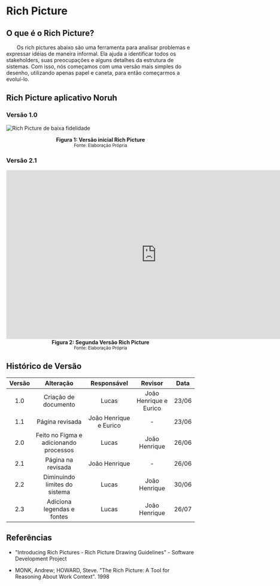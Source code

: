 # Rich Picture

## O que é o Rich Picture?
    
&emsp;&emsp;Os rich pictures abaixo são uma ferramenta para analisar problemas e expressar idéias de maneira informal. Ela ajuda a identificar todos os stakeholders, suas preocupações e alguns detalhes da estrutura de sistemas. Com isso, nós começamos com uma versão mais simples do desenho, utilizando apenas papel e caneta, para então começarmos a evoluí-lo.

## Rich Picture aplicativo Noruh
### Versão 1.0

![Rich Picture de baixa fidelidade](../assets/richPictures/RichPictureV1.png)

<figcaption align='center'>
    <b>Figura 1: Versão inicial Rich Picture</b>
    <br><small>Fonte: Elaboração Própria</small>
</figcaption>

### Versão 2.1

<iframe style="border: 1px solid rgba(0, 0, 0, 0.1);" width="800" height="450" src="https://www.figma.com/embed?embed_host=share&url=https%3A%2F%2Fwww.figma.com%2Ffile%2FJZg9lBOSRzqSJniBQEUttz%2FRichPictureV2%3Fnode-id%3D0%253A1" allowfullscreen></iframe>

<figcaption align='center'>
    <b>Figura 2: Segunda Versão Rich Picture</b>
    <br><small>Fonte: Elaboração Própria</small>
</figcaption>

## Histórico de Versão

| Versão |                Alteração               | Responsável |         Revisor        |  Data |
|:------:|:--------------------------------------:|:-----------:|:----------------------:|:-----:|
|   1.0  |           Criação de documento                   |    Lucas    | João Henrique e Eurico | 23/06 |
|   1.1  |              Página revisada                |    João Henrique e Eurico    | - | 23/06 |
|   2.0  | Feito no Figma e adicionando processos |    Lucas    |      João Henrique     | 26/06 |
|   2.1  | Página na revisada |    João Henrique    |      -     | 26/06 |
|   2.2  |      Diminuindo limites do sistema     |    Lucas    |      João Henrique     | 30/06 |
|   2.3  |      Adiciona legendas e fontes    |    Lucas    |      João Henrique     | 26/07 |

## Referências
- "Introducing Rich Pictures - Rich Picture Drawing Guidelines" - Software Development Project

- MONK, Andrew; HOWARD, Steve. "The Rich Picture: A Tool for Reasoning About Work Context". 1998